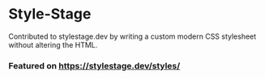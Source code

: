 # Style-Stage

Contributed to stylestage.dev by writing a custom modern CSS stylesheet without altering the HTML.

### Featured on https://stylestage.dev/styles/
